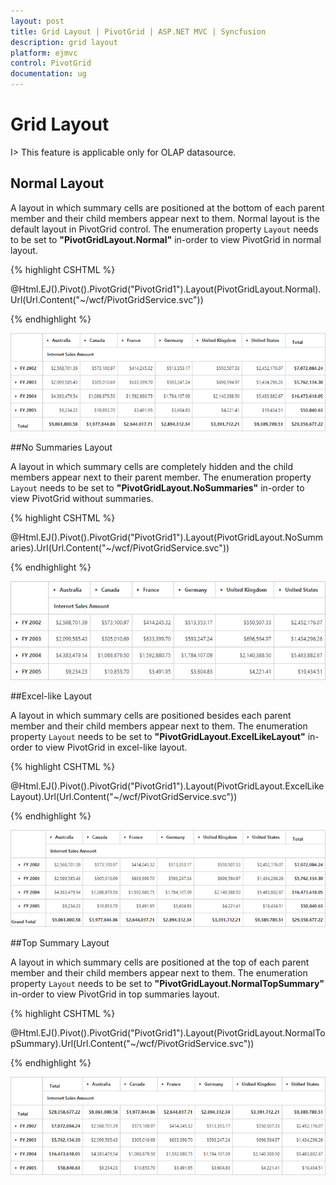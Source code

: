 ```yaml
---
layout: post
title: Grid Layout | PivotGrid | ASP.NET MVC | Syncfusion
description: grid layout
platform: ejmvc
control: PivotGrid
documentation: ug
---
```


# Grid Layout

I> This feature is applicable only for OLAP datasource.

## Normal Layout

A layout in which summary cells are positioned at the bottom of each parent member and their child members appear next to them. Normal layout is the default layout in PivotGrid control. The enumeration property `Layout` needs to be set to **"PivotGridLayout.Normal"** in-order to view PivotGrid in normal layout. 

{% highlight CSHTML %}

@Html.EJ().Pivot().PivotGrid("PivotGrid1").Layout(PivotGridLayout.Normal).Url(Url.Content("~/wcf/PivotGridService.svc")) 

{% endhighlight %}

![](Grid-Layout_images/layout-normal.png)

##No Summaries Layout

A layout in which summary cells are completely hidden and the child members appear next to their parent member.  The enumeration property `Layout` needs to be set to **"PivotGridLayout.NoSummaries"** in-order to view PivotGrid without summaries. 

{% highlight CSHTML %}

@Html.EJ().Pivot().PivotGrid("PivotGrid1").Layout(PivotGridLayout.NoSummaries).Url(Url.Content("~/wcf/PivotGridService.svc"))

{% endhighlight %}

![](Grid-Layout_images/layout-nosummary.png)


##Excel-like Layout

A layout in which summary cells are positioned besides each parent member and their child members appear next to them. The enumeration property `Layout` needs to be set to **"PivotGridLayout.ExcelLikeLayout"** in-order to view PivotGrid in excel-like layout.

{% highlight CSHTML %}

@Html.EJ().Pivot().PivotGrid("PivotGrid1").Layout(PivotGridLayout.ExcelLikeLayout).Url(Url.Content("~/wcf/PivotGridService.svc"))

{% endhighlight %} 

![](Grid-Layout_images/layout-excel.png)


##Top Summary Layout 

A layout in which summary cells are positioned at the top of each parent member and their child members appear next to them. The enumeration property `Layout` needs to be set to **"PivotGridLayout.NormalTopSummary"** in-order to view PivotGrid in top summaries layout. 

{% highlight CSHTML %}

@Html.EJ().Pivot().PivotGrid("PivotGrid1").Layout(PivotGridLayout.NormalTopSummary).Url(Url.Content("~/wcf/PivotGridService.svc"))

{% endhighlight %}

![](Grid-Layout_images/layout-top.png)
